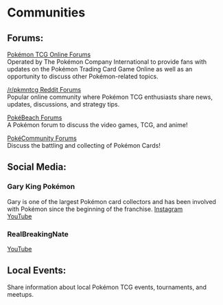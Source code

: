 # Communities

## Forums:
[Pokémon TCG Online Forums](https://forums.pokemontcg.com/)   
Operated by The Pokémon Company International to provide fans with updates on the Pokémon Trading Card Game Online as well as an opportunity to discuss other Pokémon-related topics.

[/r/pkmntcg Reddit Forums](https://www.reddit.com/r/pkmntcg/)  
Popular online community where Pokémon TCG enthusiasts share news, updates, discussions, and strategy tips.

[PokéBeach Forums](https://www.pokebeach.com/forums/)  
A Pokémon forum to discuss the video games, TCG, and anime!

[PokéCommunity Forums](https://www.pokecommunity.com/forumdisplay.php?fn=tcg)  
Discuss the battling and collecting of Pokémon Cards!

## Social Media:

### Gary King Pokémon  
Gary is one of the largest Pokémon card collectors and has been involved with Pokémon since the beginning of the franchise.
[Instagram](https://www.instagram.com/realkingpokemon/)  
[YouTube](https://www.youtube.com/user/garyis2000)

### RealBreakingNate
[YouTube](https://www.youtube.com/c/RealBreakingNate/videos)

## Local Events:
Share information about local Pokémon TCG events, tournaments, and meetups.
